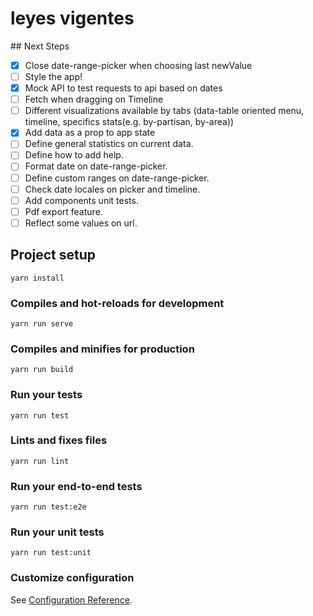 # leyes vigentes

## Next Steps

- [x] Close date-range-picker when choosing last newValue
- [ ] Style the app!
- [x] Mock API to test requests to api based on dates
- [ ] Fetch when dragging on Timeline
- [ ] Different visualizations available by tabs (data-table oriented menu, timeline, specifics stats(e.g. by-partisan, by-area))
- [x] Add data as a prop to app state
- [ ] Define general statistics on current data.
- [ ] Define how to add help.
- [ ] Format date on date-range-picker.
- [ ] Define custom ranges on date-range-picker.
- [ ] Check date locales on picker and timeline.
- [ ] Add components unit tests.
- [ ] Pdf export feature.
- [ ] Reflect some values on url.

## Project setup

```
yarn install
```

### Compiles and hot-reloads for development

```
yarn run serve
```

### Compiles and minifies for production

```
yarn run build
```

### Run your tests

```
yarn run test
```

### Lints and fixes files

```
yarn run lint
```

### Run your end-to-end tests

```
yarn run test:e2e
```

### Run your unit tests

```
yarn run test:unit
```

### Customize configuration

See [Configuration Reference](https://cli.vuejs.org/config/).

